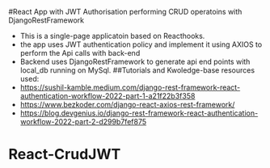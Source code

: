 #React App with JWT Authorisation performing CRUD operatoins with DjangoRestFramework
- This is a single-page applicatoin based on Reacthooks.
- the app uses JWT authentication policy and implement it using AXIOS to perform the Api calls with back-end
- Backend uses DjangoRestFramework to generate api end points with local_db running on MySql.
##Tutorials and Kwoledge-base resources used:
- https://sushil-kamble.medium.com/django-rest-framework-react-authentication-workflow-2022-part-1-a21f22b3f358
- https://www.bezkoder.com/django-react-axios-rest-framework/
- https://blog.devgenius.io/django-rest-framework-react-authentication-workflow-2022-part-2-d299b7fef875

# React-CrudJWT
